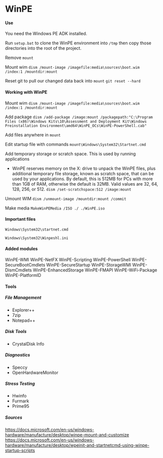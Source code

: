 # WinPE

#### Use

You need the Windows PE ADK installed.

Run `setup.bat` to clone the WinPE environment into `/tmp` then copy those directories into the root of the project.

Remove `mount`

Mount wim
`dism /mount-image /imagefile:media\sources\boot.wim /index:1 /mountdir:mount`

Reset git to pull our changed data back into `mount`
`git reset --hard`

#### Working with WinPE

Mount wim
`dism /mount-image /imagefile:media\sources\boot.wim /index:1 /mountdir:mount`

Add package
`dism /add-package /image:mount /packagepath:"C:\Program Files (x86)\Windows Kits\10\Assessment and Deployment Kit\Windows Preinstallation Environment\amd64\WinPE_OCs\WinPE-PowerShell.cab"`

Add files anywhere in `mount`

Edit startup file with commands
`mount\Windows\System32\Startnet.cmd`

Add temporary storage or scratch space. This is used by running applications
* WinPE reserves memory on the X: drive to unpack the WinPE files, plus additional temporary file storage, known as scratch space, that can be used by your applications. By default, this is 512MB for PCs with more than 1GB of RAM, otherwise the default is 32MB. Valid values are 32, 64, 128, 256, or 512.
`dism /set-scratchspace:512 /image:mount`

Umount WIM
`dism /unmount-image /mountdir:mount /commit`

Make media
`MakeWinPEMedia /ISO ./ ./WinPE.iso`

#### Important files

`Windows\System32\startnet.cmd`

`Windows\System32\Winpeshl.ini`

#### Added modules
WinPE-WMI
WinPE-NetFX
WinPE-Scripting
WinPE-PowerShell
WinPE-SecureBootCmdlets
WinPE-SecureStartup
WinPE-StorageWMI
WinPE-DismCmdlets
WinPE-EnhancedStorage
WinPE-FMAPI
WinPE-WiFi-Package
WinPE-PlatformID

#### Tools

##### File Management
* Explorer++
* 7zip
* Notepad++

##### Disk Tools
* CrystalDisk Info

##### Diagnostics
* Speccy
* OpenHardwareMonitor

##### Stress Testing
* Hwinfo
* Furmark
* Prime95

##### Sources
https://docs.microsoft.com/en-us/windows-hardware/manufacture/desktop/winpe-mount-and-customize
https://docs.microsoft.com/en-us/windows-hardware/manufacture/desktop/wpeinit-and-startnetcmd-using-winpe-startup-scripts 